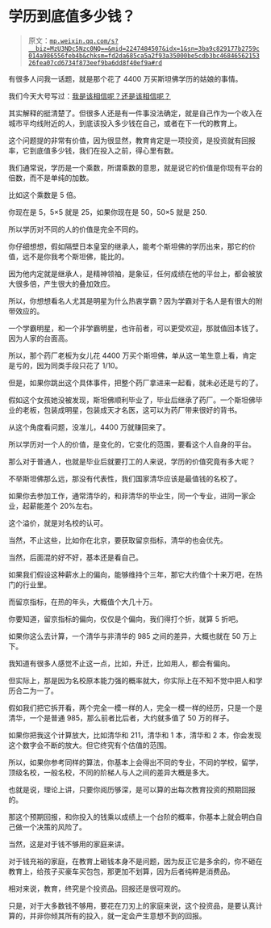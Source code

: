 # 学历到底值多少钱？

> 原文：[`mp.weixin.qq.com/s?__biz=MzU3NDc5Nzc0NQ==&mid=2247484507&idx=1&sn=3ba9c829177b2759c014a986556feb4b&chksm=fd2da685ca5a2f93a35000be5cdb3bc4684656215326fea07cd6734f873eef9ba6dd8f40ef9a#rd`](http://mp.weixin.qq.com/s?__biz=MzU3NDc5Nzc0NQ==&mid=2247484507&idx=1&sn=3ba9c829177b2759c014a986556feb4b&chksm=fd2da685ca5a2f93a35000be5cdb3bc4684656215326fea07cd6734f873eef9ba6dd8f40ef9a#rd)

有很多人问我一话题，就是那个花了 4400 万买斯坦佛学历的姑娘的事情。

我们今天大号写过：[我是该相信呢？还是该相信呢？](https://mp.weixin.qq.com/s?__biz=MzU0MjYwNDU2Mw==&mid=2247486319&idx=2&sn=6d334ae2ca0648cd3dc9e54efd205010&chksm=fb196713cc6eee0541a665b555911215d57dcca9456e47d67da2e68111599022ee0104db6504&token=1669257061&lang=zh_CN&scene=21#wechat_redirect)

其实解释的挺清楚了。但很多人还是有一件事没法确定，就是自己作为一个收入在城市平均线附近的人，到底该投入多少钱在自己，或者在下一代的教育上。

这个问题提的非常有价值，因为很显然，教育肯定是一项投资，是投资就有回报率，它到底值多少钱，我们在投入之前，得心里有数。

我们通常说，学历是一个乘数，所谓乘数的意思，就是说它的价值是你现有平台的倍数，而不是单纯的加数。

比如这个乘数是 5 倍。

你现在是 5，5×5 就是 25，如果你现在是 50，50×5 就是 250.

所以学历对不同的人的价值是完全不同的。

你仔细想想，假如隔壁日本皇室的继承人，能考个斯坦佛的学历出来，那它的价值，远不是你我考个斯坦佛，能比的。

因为他内定就是继承人，是精神领袖，是象征，任何成绩在他的平台上，都会被放大很多倍，产生很大的叠加效应。

所以，你想想看名人尤其是明星为什么热衷学霸？因为学霸对于名人是有很大的附带效应的。

一个学霸明星，和一个非学霸明星，也许前者，可以更受欢迎，那就值回本钱了。因为人家的台面高。

所以，那个药厂老板为女儿花 4400 万买个斯坦佛，单从这一笔生意上看，肯定是亏的，因为同类手段只花了 1/10。

但是，如果你跳出这个具体事件，把整个药厂拿进来一起看，就未必还是亏的了。

假如这个女孩她没被发现，斯坦佛顺利毕业了，毕业后继承了药厂。一个斯坦佛毕业的老板，包装成明星，包装成天才名医，这可以为药厂带来很好的背书。

从这个角度看问题，没准儿，4400 万就赚回来了。

所以学历对一个人的价值，是变化的，它变化的范围，要看这个人自身的平台。

那么对于普通人，也就是毕业后就要打工的人来说，学历的价值究竟有多大呢？

不举斯坦佛那么远，那没有代表性，我们国家清华应该是最值钱的名校了。

如果你去参加工作，通常清华的，和非清华的毕业生，同一个专业，进同一家企业，起薪能差个 20%左右。

这个溢价，就是对名校的认可。

当然，不止这些，比如你在北京，要获取留京指标，清华的也会优先。

当然，后面混的好不好，基本还是看自己。

如果我们假设这种薪水上的偏向，能够维持个三年，那它大约值个十来万吧，在热门的行业里。

而留京指标，在热的年头，大概值个大几十万。

你要知道，留京指标的偏向，仅仅是个偏向，我们得打个折，就算 5 折吧。

如果你这么去计算，一个清华与非清华的 985 之间的差异，大概也就在 50 万上下。

我知道有很多人感觉不止这一点，比如，升迁，比如用人，都会有偏向。

但实际上，那是因为名校原本能力强的概率就大，你实际上在不知不觉中把人和学历合二为一了。

假如我们把它拆开看，两个完全一模一样的人，完全一模一样的经历，只是一个是清华，一个是普通 985，那么前者比后者，大约就多值了 50 万的样子。

如果你把我这个计算放大，比如清华和 211，清华和 1 本，清华和 2 本，你会发现这个数字会不断的放大。但它终究有个估值的范围。

所以，如果你参考同样的算法，你基本上会得出不同的专业，不同的学校，留学，顶级名校，一般名校，不同的阶梯人与人之间的差异大概是多大。

也就是说，理论上讲，只要你阅历够深，是可以算的出每次教育投资的预期回报的。

那这个预期回报，和你投入的钱乘以成绩上一个台阶的概率，你基本上就会明白自己做一个决策的风险了。

当然，这是对于钱不够用的家庭来讲。

对于钱充裕的家庭，在教育上砸钱本身不是问题，因为反正它是多余的，你不砸在教育上，给孩子买豪车买包包，那更加不划算，因为后者纯粹是消费品。

相对来说，教育，终究是个投资品。回报还是很可观的。

只是，对于大多数钱不够用，要花在刀刃上的家庭来说，这个投资品，是要认真计算的，并非你倾其所有的投入，就一定会产生意想不到的回报。